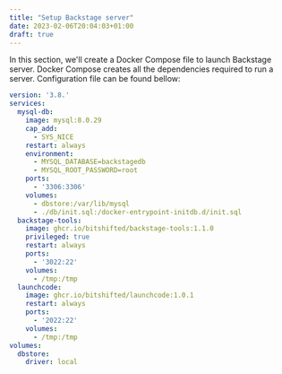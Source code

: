```yaml
---
title: "Setup Backstage server"
date: 2023-02-06T20:04:03+01:00
draft: true
---
```


In this section, we'll create a Docker Compose file to launch Backstage server. Docker Compose creates all the dependencies required to run
a server. Configuration file can be found bellow:

```yaml
version: '3.8.'
services:
  mysql-db:
    image: mysql:8.0.29
    cap_add:
      - SYS_NICE
    restart: always
    environment:
      - MYSQL_DATABASE=backstagedb
      - MYSQL_ROOT_PASSWORD=root
    ports:
      - '3306:3306'
    volumes:
      - dbstore:/var/lib/mysql
      - ./db/init.sql:/docker-entrypoint-initdb.d/init.sql
  backstage-tools:
    image: ghcr.io/bitshifted/backstage-tools:1.1.0
    privileged: true
    restart: always
    ports:
      - '3022:22'
    volumes:
      - /tmp:/tmp
  launchcode:
    image: ghcr.io/bitshifted/launchcode:1.0.1
    restart: always
    ports:
      - '2022:22'
    volumes:
      - /tmp:/tmp
volumes:
  dbstore:
    driver: local
```